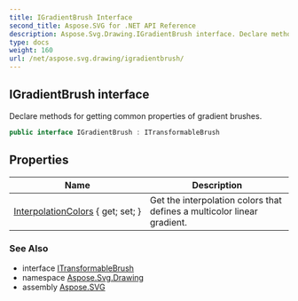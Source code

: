 ```yaml
---
title: IGradientBrush Interface
second_title: Aspose.SVG for .NET API Reference
description: Aspose.Svg.Drawing.IGradientBrush interface. Declare methods for getting common properties of gradient brushes
type: docs
weight: 160
url: /net/aspose.svg.drawing/igradientbrush/
---
```

## IGradientBrush interface

Declare methods for getting common properties of gradient brushes.

```csharp
public interface IGradientBrush : ITransformableBrush
```

## Properties

| Name | Description |
| --- | --- |
| [InterpolationColors](../../aspose.svg.drawing/igradientbrush/interpolationcolors/) { get; set; } | Get the interpolation colors that defines a multicolor linear gradient. |

### See Also

* interface [ITransformableBrush](../itransformablebrush/)
* namespace [Aspose.Svg.Drawing](../../aspose.svg.drawing/)
* assembly [Aspose.SVG](../../)
